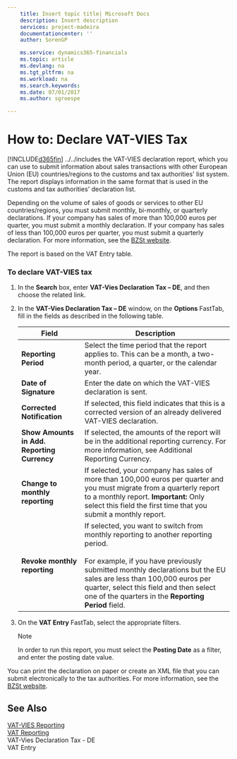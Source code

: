```yaml
---
    title: Insert topic title| Microsoft Docs
    description: Insert description
    services: project-madeira
    documentationcenter: ''
    author: SorenGP

    ms.service: dynamics365-financials
    ms.topic: article
    ms.devlang: na
    ms.tgt_pltfrm: na
    ms.workload: na
    ms.search.keywords:
    ms.date: 07/01/2017
    ms.author: sgroespe

---
```

# How to: Declare VAT-VIES Tax
[!INCLUDE[d365fin](../../includes/d365fin_md.md)] ../../includes the VAT-VIES declaration report, which you can use to submit information about sales transactions with other European Union (EU) countries/regions to the customs and tax authorities' list system. The report displays information in the same format that is used in the customs and tax authorities' declaration list.  
  
 Depending on the volume of sales of goods or services to other EU countries/regions, you must submit monthly, bi-monthly, or quarterly declarations. If your company has sales of more than 100,000 euros per quarter, you must submit a monthly declaration. If your company has sales of less than 100,000 euros per quarter, you must submit a quarterly declaration. For more information, see the [BZSt website](http://go.microsoft.com/fwlink/?LinkId=204368).  
  
 The report is based on the VAT Entry table.  
  
### To declare VAT-VIES tax  
  
1.  In the **Search** box, enter **VAT-Vies Declaration Tax – DE**, and then choose the related link.  
  
2.  In the **VAT-Vies Declaration Tax – DE** window, on the **Options** FastTab, fill in the fields as described in the following table.  
  
    |Field|Description|  
    |---------------------------------|---------------------------------------|  
    |**Reporting Period**|Select the time period that the report applies to. This can be a month, a two-month period, a quarter, or the calendar year.|  
    |**Date of Signature**|Enter the date on which the VAT-VIES declaration is sent.|  
    |**Corrected Notification**|If selected, this field indicates that this is a corrected version of an already delivered VAT-VIES declaration.|  
    |**Show Amounts in Add. Reporting Currency**|If selected, the amounts of the report will be in the additional reporting currency. For more information, see Additional Reporting Currency.|  
    |**Change to monthly reporting**|If selected, your company has sales of more than 100,000 euros per quarter and you must migrate from a quarterly report to a monthly report. **Important:**  Only select this field the first time that you submit a monthly report.|  
    |**Revoke monthly reporting**|If selected, you want to switch from monthly reporting to another reporting period.<br /><br /> For example, if you have previously submitted monthly declarations but the EU sales are less than 100,000 euros per quarter, select this field and then select one of the quarters in the **Reporting Period** field.|  
  
3.  On the **VAT Entry** FastTab, select the appropriate filters.  
  
    > [!NOTE]  
    >  In order to run this report, you must select the **Posting Date** as a filter, and enter the posting date value.  
  
 You can print the declaration on paper or create an XML file that you can submit electronically to the tax authorities. For more information, see the [BZSt website](http://go.microsoft.com/fwlink/?LinkId=204368).  
  
## See Also  
 [VAT-VIES Reporting](vat-vies-reporting.md)   
 [VAT Reporting](vat-reporting.md)   
 VAT-Vies Declaration Tax - DE   
 VAT Entry